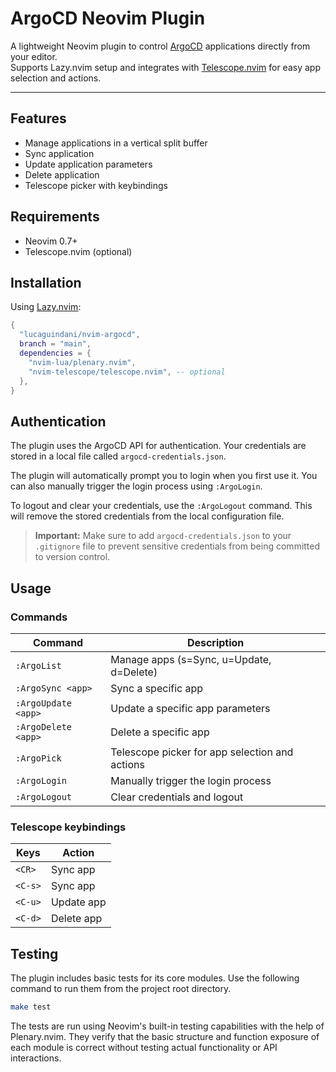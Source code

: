 # ArgoCD Neovim Plugin

A lightweight Neovim plugin to control [ArgoCD](https://argoproj.github.io/) applications directly from your editor.  
Supports Lazy.nvim setup and integrates with [Telescope.nvim](https://github.com/nvim-telescope/telescope.nvim) for easy app selection and actions.

---

## Features

- Manage applications in a vertical split buffer
- Sync application
- Update application parameters
- Delete application
- Telescope picker with keybindings

## Requirements

- Neovim 0.7+
- Telescope.nvim (optional)

## Installation

Using [Lazy.nvim](https://github.com/folke/lazy.nvim):

```lua
{
  "lucaguindani/nvim-argocd",
  branch = "main",
  dependencies = {
    "nvim-lua/plenary.nvim",
    "nvim-telescope/telescope.nvim", -- optional
  },
}
```

## Authentication

The plugin uses the ArgoCD API for authentication. Your credentials are stored in a local file called `argocd-credentials.json`.

The plugin will automatically prompt you to login when you first use it. You can also manually trigger the login process using `:ArgoLogin`.

To logout and clear your credentials, use the `:ArgoLogout` command. This will remove the stored credentials from the local configuration file.

> **Important:** Make sure to add `argocd-credentials.json` to your `.gitignore` file to prevent sensitive credentials from being committed to version control.

## Usage

### Commands

| Command              | Description                                       |
|----------------------|---------------------------------------------------|
| `:ArgoList`          | Manage apps (s=Sync, u=Update, d=Delete)          |
| `:ArgoSync <app>`    | Sync a specific app                               |
| `:ArgoUpdate <app>`  | Update a specific app parameters                  |
| `:ArgoDelete <app>`  | Delete a specific app                             |
| `:ArgoPick`          | Telescope picker for app selection and actions    |
| `:ArgoLogin`         | Manually trigger the login process                |
| `:ArgoLogout`        | Clear credentials and logout                     |

### Telescope keybindings

| Keys    | Action       |
|---------|--------------|
| `<CR>`  | Sync app     |
| `<C-s>` | Sync app     |
| `<C-u>` | Update app   |
| `<C-d>` | Delete app   |

## Testing

The plugin includes basic tests for its core modules. Use the following command to run them from the project root directory.

```bash
make test
```

The tests are run using Neovim's built-in testing capabilities with the help of Plenary.nvim. They verify that the basic structure and function exposure of each module is correct without testing actual functionality or API interactions.

